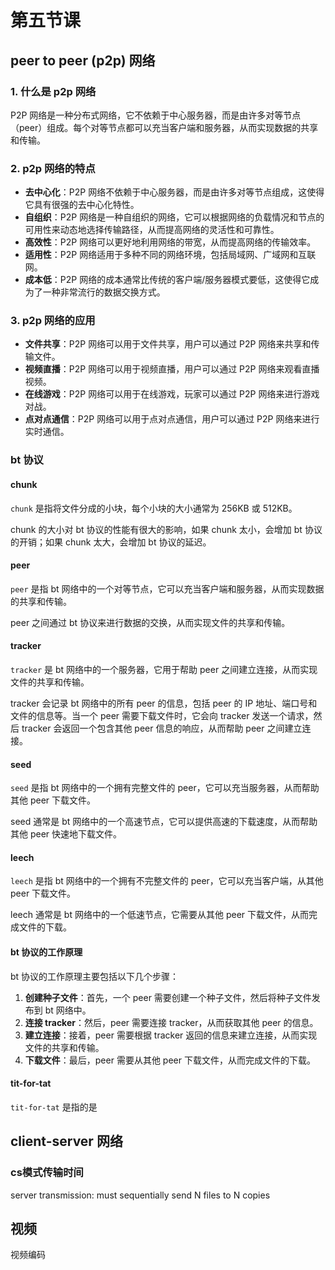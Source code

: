 # 第五节课

## peer to peer (p2p) 网络

### 1. 什么是 p2p 网络

P2P 网络是一种分布式网络，它不依赖于中心服务器，而是由许多对等节点（peer）组成。每个对等节点都可以充当客户端和服务器，从而实现数据的共享和传输。

### 2. p2p 网络的特点

- **去中心化**：P2P 网络不依赖于中心服务器，而是由许多对等节点组成，这使得它具有很强的去中心化特性。
- **自组织**：P2P 网络是一种自组织的网络，它可以根据网络的负载情况和节点的可用性来动态地选择传输路径，从而提高网络的灵活性和可靠性。
- **高效性**：P2P 网络可以更好地利用网络的带宽，从而提高网络的传输效率。
- **适用性**：P2P 网络适用于多种不同的网络环境，包括局域网、广域网和互联网。
- **成本低**：P2P 网络的成本通常比传统的客户端/服务器模式要低，这使得它成为了一种非常流行的数据交换方式。

### 3. p2p 网络的应用

- **文件共享**：P2P 网络可以用于文件共享，用户可以通过 P2P 网络来共享和传输文件。
- **视频直播**：P2P 网络可以用于视频直播，用户可以通过 P2P 网络来观看直播视频。
- **在线游戏**：P2P 网络可以用于在线游戏，玩家可以通过 P2P 网络来进行游戏对战。
- **点对点通信**：P2P 网络可以用于点对点通信，用户可以通过 P2P 网络来进行实时通信。

### bt 协议

#### chunk

`chunk` 是指将文件分成的小块，每个小块的大小通常为 256KB 或 512KB。

chunk 的大小对 bt 协议的性能有很大的影响，如果 chunk 太小，会增加 bt 协议的开销；如果 chunk 太大，会增加 bt 协议的延迟。

#### peer

`peer` 是指 bt 网络中的一个对等节点，它可以充当客户端和服务器，从而实现数据的共享和传输。

peer 之间通过 bt 协议来进行数据的交换，从而实现文件的共享和传输。


#### tracker

`tracker` 是 bt 网络中的一个服务器，它用于帮助 peer 之间建立连接，从而实现文件的共享和传输。

tracker 会记录 bt 网络中的所有 peer 的信息，包括 peer 的 IP 地址、端口号和文件的信息等。当一个 peer 需要下载文件时，它会向 tracker 发送一个请求，然后 tracker 会返回一个包含其他 peer 信息的响应，从而帮助 peer 之间建立连接。

#### seed

`seed` 是指 bt 网络中的一个拥有完整文件的 peer，它可以充当服务器，从而帮助其他 peer 下载文件。

seed 通常是 bt 网络中的一个高速节点，它可以提供高速的下载速度，从而帮助其他 peer 快速地下载文件。

#### leech

`leech` 是指 bt 网络中的一个拥有不完整文件的 peer，它可以充当客户端，从其他 peer 下载文件。

leech 通常是 bt 网络中的一个低速节点，它需要从其他 peer 下载文件，从而完成文件的下载。

#### bt 协议的工作原理

bt 协议的工作原理主要包括以下几个步骤：

1. **创建种子文件**：首先，一个 peer 需要创建一个种子文件，然后将种子文件发布到 bt 网络中。
2. **连接 tracker**：然后，peer 需要连接 tracker，从而获取其他 peer 的信息。
3. **建立连接**：接着，peer 需要根据 tracker 返回的信息来建立连接，从而实现文件的共享和传输。
4. **下载文件**：最后，peer 需要从其他 peer 下载文件，从而完成文件的下载。

#### tit-for-tat

`tit-for-tat` 是指的是


## client-server 网络


### cs模式传输时间

server transmission: must sequentially send N files to N copies 

## 视频

视频编码
